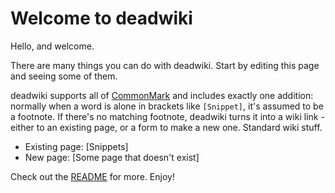 # Welcome to deadwiki

Hello, and welcome.

There are many things you can do with deadwiki. Start by editing this page and seeing some of them.

deadwiki supports all of [CommonMark] and includes exactly one addition: normally when a word is alone in brackets like `[Snippet]`, it's assumed to be a footnote. If there's no matching footnote, deadwiki turns it into a wiki link - either to an existing page, or a form to make a new one. Standard wiki stuff.

- Existing page: [Snippets]
- New page: [Some page that doesn't exist]

Check out the [README] for more. Enjoy!

[pulldown-cmark]: https://github.com/raphlinus/pulldown-cmark
[CommonMark]: https://commonmark.org/
[readme]: https://github.com/xvxx/deadwiki#readme
